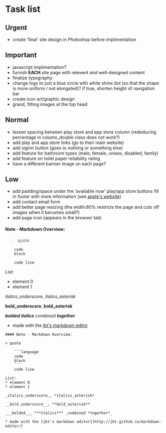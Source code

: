 # Task list



## Urgent
* create 'final' site design in Photoshop before implimentation


## Important
* javascript implimentation?
* furnish __EACH__ site page with relevent *and* well-designed content
* finalize typography
* change logo to just a blue circle with white shine dot (so that the shape is more uniform / not elongated)? if true, shorten height of navigation bar
* create icon art/graphic design
* grand, fitting images at the top head


## Normal
* lessen spacing between play store and app store column (rededucing percentage in column_double class does not work?)
* add play and app store links (go to their main website)
* add signin button (goes to nothing or something else)
* add feature for bathroom types (male, female, unisex, disabled, family)
* add feature on toilet paper reliability rating
* have a different banner image on each page?


## Low
* add padding/space under the 'available now' play/app store buttons
fill in footer with more information (see [apple's website](apple.com/ca/))
* add contact email form
* add better page resizing (the width:80% restricts the page and cuts off images when it becomes small?)
* add page icon (appears in the browser tab)



#### Note - Markdown Overview:

> quote

```language
	code
	block
```
		code line

List:
* element 0
* element 1

_italics_underscore_, *italics_asterisk*

__bold_underscore__, **bold_asterisk**

___bolded___ ***italics*** _combined **together**_

* made with the [jbt's markdown editor](http://jbt.github.io/markdown-editor/)

```
#### Note - Markdown Overview:

> quote

	```language
	code
	block
	```
	code line

List:
* element 0
* element 1

_italics_underscore_, *italics_asterisk*

__bold_underscore__, **bold_asterisk**

___bolded___ ***italics*** _combined *together*_

* made with the [jbt's markdown editor](http://jbt.github.io/markdown-editor/)

```